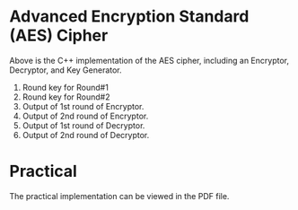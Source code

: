 # Advanced Encryption Standard (AES) Cipher

Above is the C++ implementation of the AES cipher, including an Encryptor, Decryptor, and Key Generator.

 1. Round key for Round#1
 2. Round key for Round#2
 3. Output of 1st round of Encryptor.
 4. Output of 2nd round of Encryptor.
 5. Output of 1st  round of Decryptor.
 6. Output of 2nd round of Decryptor.

# Practical
The practical implementation can be viewed in the PDF file.
